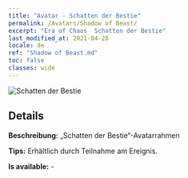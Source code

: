 ```yaml
---
title: "Avatar - Schatten der Bestie"
permalink: /Avatars/Shadow of Beast/
excerpt: "Era of Chaos  Schatten der Bestie"
last_modified_at: 2021-04-28
locale: de
ref: "Shadow of Beast.md"
toc: false
classes: wide
---
```

 ![Schatten der Bestie](/images/a/avatarFrame_79.png)

## Details

 **Beschreibung:** „Schatten der Bestie“-Avatarrahmen 

 **Tips:** Erhältlich durch Teilnahme am Ereignis. 

 **Is available:**  - 

